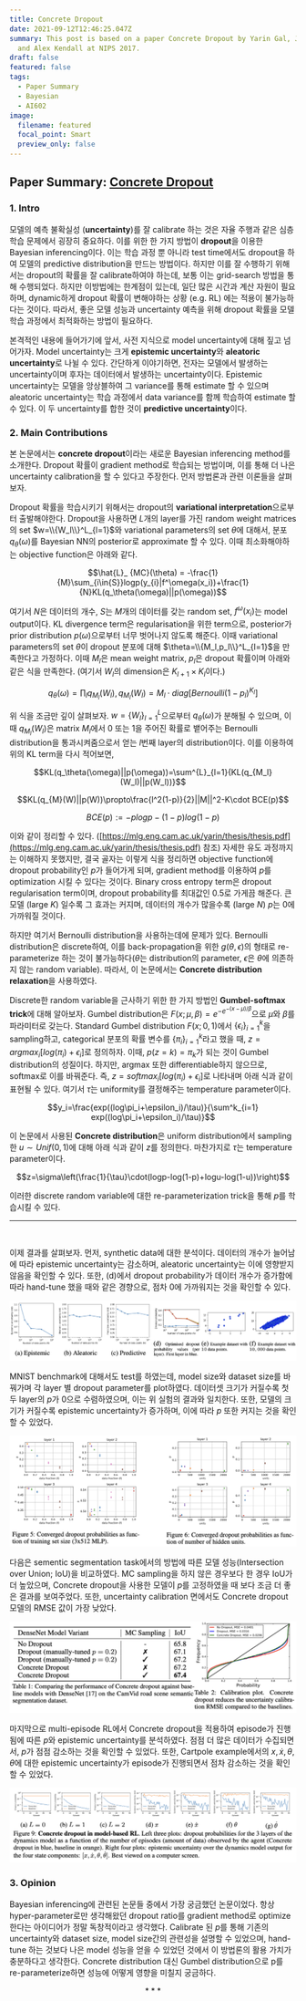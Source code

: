 ```yaml
---
title: Concrete Dropout
date: 2021-09-12T12:46:25.047Z
summary: This post is based on a paper Concrete Dropout by Yarin Gal, Jiri Horn,
  and Alex Kendall at NIPS 2017.
draft: false
featured: false
tags:
  - Paper Summary
  - Bayesian
  - AI602
image:
  filename: featured
  focal_point: Smart
  preview_only: false
---
```

## Paper Summary: [Concrete Dropout](https://papers.nips.cc/paper/6949-concrete-dropout.pdf)

### 1. Intro

모델의 예측 불확실성 (**uncertainty**)를 잘 calibrate 하는 것은 자율 주행과 같은 심층 학습 문제에서 굉장히 중요하다. 이를 위한 한 가지 방법이 **dropout**을 이용한 Bayesian inferencing이다. 이는 학습 과정 뿐 아니라 test time에서도 dropout을 하여 모델의 predictive distribution을 만드는 방법이다. 하지만 이를 잘 수행하기 위해서는 dropout의 확률을 잘 calibrate하여야 하는데, 보통 이는 grid-search 방법을 통해 수행되었다. 하지만 이방법에는 한계점이 있는데, 일단 많은 시간과 계산 자원이 필요하며, dynamic하게 dropout 확률이 변해야하는 상황 (e.g. RL) 에는 적용이 불가능하다는 것이다. 따라서, 좋은 모델 성능과 uncertainty 예측을 위해 dropout 확률을 모델 학습 과정에서 최적화하는 방법이 필요하다.

본격적인 내용에 들어가기에 앞서, 사전 지식으로 model uncertainty에 대해 짚고 넘어가자. Model uncertainty는 크게 **epistemic uncertainty**와 **aleatoric uncertainty**로 나뉠 수 있다. 간단하게 이야기하면, 전자는 모델에서 발생하는 uncertainty이며 후자는 데이터에서 발생하는 uncertainty이다. Epistemic uncertainty는 모델을 앙상블하여 그 variance를 통해 estimate 할 수 있으며 aleatoric uncertainty는 학습 과정에서 data variance를 함께 학습하여 estimate 할 수 있다. 이 두 uncertainty를 합한 것이 **predictive uncertainty**이다. 

### 2. Main Contributions

본 논문에서는 **concrete dropout**이라는 새로운 Bayesian inferencing method를 소개한다. Dropout 확률이 gradient method로 학습되는 방법이며, 이를 통해 더 나은 uncertainty calibration을 할 수 있다고 주장한다. 먼저 방법론과 관련 이론들을 살펴보자.

Dropout 확률을 학습시키기 위해서는 dropout의 **variational interpretation**으로부터 출발해야한다. Dropout을 사용하면 $L$개의 layer를 가진 random weight matrices의 set $w=\\{W_l\\}^L_{l=1}$와 variational parameters의 set $\theta$에 대해서, 분포 $q_\theta (\omega)$를 Bayesian NN의 posterior로 approximate 할 수 있다. 이때 최소화해야하는 objective function은 아래와 같다.

$$\hat{L}_ {MC}(\theta) = -\frac{1}{M}\sum_{i\in{S}}logp(y_{i}|f^\omega(x_i))+\frac{1}{N}KL(q_\theta(\omega)||p(\omega))$$

여기서 $N$은 데이터의 개수, $S$는 $M$개의 데이터를 갖는 random set, $f^\omega (x_i)$는 model output이다. KL divergence term은 regularisation을 위한 term으로, posterior가 prior distribution $p(\omega)$으로부터 너무 벗어나지 않도록 해준다. 이때 variational parameters의 set $\theta$이 dropout 분포에 대해 $\theta=\\{M_l,p_l\\}^L_{l=1}$을 만족한다고 가정하다. 이때 $M_l$은 mean weight matrix, $p_l$은 dropout 확률이며 아래와 같은 식을 만족한다. (여기서 $W_l$의 dimension은 $K_{l+1}\times K_l$이다.)

$$q_\theta(\omega)=\prod_{l}q_{M_l}(W_l), q_{M_l}(W_l)=M_l\cdot diag[Bernoulli(1-p_l)^{K_l}]$$

위 식을 조금만 깊이 살펴보자. $w={\{W_l\}}^L_{l=1}$으로부터 $q_\theta (\omega)$가 분해될 수 있으며, 이때 $q_{M_l}(W_l)$은 matrix $M_l$에서 0 또는 1을 주어진 확률로 뱉어주는 Bernoulli distribution을 통과시켜줌으로서 얻는 $l$번째 layer의 distribution이다. 이를 이용하여 위의 KL term을 다시 적어보면,

$$KL(q_\theta(\omega)||p(\omega))=\sum^{L}_{l=1}{KL(q_{M_l}(W_l)||p(W_l))}$$

$$KL(q_{M}(W)||p(W))\propto\frac{l^2(1-p)}{2}||M||^2-K\cdot BCE(p)$$

$$BCE(p):=-plogp-(1-p)log(1-p)$$

이와 같이 정리할 수 있다. ([https://mlg.eng.cam.ac.uk/yarin/thesis/thesis.pdf](https://mlg.eng.cam.ac.uk/yarin/thesis/thesis.pdf) 참조) 자세한 유도 과정까지는 이해하지 못했지만, 결국 골자는 이렇게 식을 정리하면 objective function에 dropout probability인 $p$가 들어가게 되며, gradient method를 이용하여 $p$를 optimization 시킬 수 있다는 것이다. Binary cross entropy term은 dropout regularisation term이며, dropout probability를 최대값인 0.5로 가게끔 해준다. 큰 모델 (large $K$) 일수록 그 효과는 커지며, 데이터의 개수가 많을수록 (large $N$) $p$는 0에 가까워질 것이다. 

하지만 여기서 Bernoulli distribution을 사용하는데에 문제가 있다. Bernoulli distribution은 discrete하여, 이를 back-propagation을 위한 $g(\theta,\epsilon)$의 형태로 re-parameterize 하는 것이 불가능하다($\theta$는 distribution의 parameter, $\epsilon$은 $\theta$에 의존하지 않는 random variable). 따라서, 이 논문에서는 **Concrete distribution relaxation**을 사용하였다.

Discrete한 random variable을 근사하기 위한 한 가지 방법인 **Gumbel-softmax trick**에 대해 알아보자. Gumbel distribution은 $F(x;\mu,\beta)=e^{-e^{-(x-\mu)/\beta}}$으로 $\mu$와 $\beta$를 파라미터로 갖는다. Standard Gumbel distribution $F(x;0,1)$에서 ${\{\epsilon_i\}}^k_{i=1}$을 sampling하고, categorical 분포의 확률 변수를 ${\{\pi_i\}}^k_{i=1}$라고 했을 때, $z=argmax_i[log(\pi_i)+\epsilon_i]$로 정의하자. 이때, $p(z=k)=\pi_k$가 되는 것이 Gumbel distribution의 성질이다. 하지만, argmax 또한 differentiable하지 않으므로, softmax로 이를 바꿔준다. 즉, $z=softmax_i[log(\pi_i)+\epsilon_i]$로 나타내며 아래 식과 같이 표현될 수 있다. 여기서 $\tau$는 uniformity를 결정해주는 temperature parameter이다.

$$y_i=\frac{exp((log\pi_i+\epsilon_i)/\tau)}{\sum^k_{i=1} exp((log\pi_i+\epsilon_i)/\tau)}$$

이 논문에서 사용된 **Concrete distribution**은 uniform distribution에서 sampling한 $u\sim Unif(0,1)$에 대해 아래 식과 같이 $z$를 정의한다. 마찬가지로 $\tau$는 temperature parameter이다.

$$z=\sigma\left(\frac{1}{\tau}\cdot(logp-log(1-p)+logu-log(1-u))\right)$$

이러한 discrete random variable에 대한 re-parameterization trick을 통해 $p$를 학습시킬 수 있다.
<br>

---

<br>

이제 결과를 살펴보자. 먼저, synthetic data에 대한 분석이다. 데이터의 개수가 늘어남에 따라 epistemic uncertainty는 감소하며, aleatoric uncertainty는 이에 영향받지 않음을 확인할 수 있다. 또한, (d)에서 dropout probability가 데이터 개수가 증가함에 따라 hand-tune 했을 때와 같은 경향으로, 점차 0에 가까워지는 것을 확인할 수 있다.

![Untitled 0](https://github.com/WonhoZhung/starter-academic/blob/master/images/post1/Untitled%200.png?raw=true)

MNIST benchmark에 대해서도 test를 하였는데, model size와 dataset size를 바꿔가며 각 layer 별 dropout parameter를 plot하였다. 데이터셋 크기가 커질수록 첫 두 layer의 $p$가 0으로 수렴하였으며, 이는 위 실험의 결과와 일치한다. 또한, 모델의 크기가 커질수록 epistemic uncertainty가 증가하며, 이에 따라 $p$ 또한 커지는 것을 확인할 수 있었다.

![Untitled 1](https://github.com/WonhoZhung/starter-academic/blob/master/images/post1/Untitled%201.png?raw=true)

다음은 sementic segmentation task에서의 방법에 따른 모델 성능(Intersection over Union; IoU)을 비교하였다. MC sampling을 하지 않은 경우보다 한 경우 IoU가 더 높았으며, Concrete dropout을 사용한 모델이 $p$를 고정하였을 때 보다 조금 더 좋은 결과를 보여주었다. 또한, uncertainty calibration 면에서도 Concrete dropout 모델의 RMSE 값이 가장 낮았다. 

![Untitled 2](https://github.com/WonhoZhung/starter-academic/blob/master/images/post1/Untitled%202.png?raw=true)

마지막으로 multi-episode RL에서 Concrete dropout을 적용하여 episode가 진행됨에 따른 $p$와 epistemic uncertainty를 분석하였다. 점점 더 많은 데이터가 수집되면서, $p$가 점점 감소하는 것을 확인할 수 있었다. 또한, Cartpole example에서의 $x,\dot{x},\theta,\dot{\theta}$에 대한 epistemic uncertainty가 episode가 진행되면서 점차 감소하는 것을 확인할 수 있었다.

![Untitled](https://github.com/WonhoZhung/starter-academic/blob/master/images/post1/Untitled%203.png?raw=true)

### 3. Opinion

Bayesian inferencing에 관련된 논문들 중에서 가장 궁금했던 논문이었다. 항상 hyper-parameter로만 생각해왔던 dropout ratio를 gradient method로 optimize 한다는 아이디어가 정말 독창적이라고 생각했다. Calibrate 된 $p$를 통해 기존의 uncertainty와 dataset size, model size간의 관련성을 설명할 수 있었으며, hand-tune 하는 것보다 나은 model 성능을 얻을 수 있었던 것에서 이 방법론의 활용 가치가 충분하다고 생각한다. Concrete distribution 대신 Gumbel distribution으로 p를 re-parameterize하면 성능에 어떻게 영향을 미칠지 궁금하다.

$$***$$
